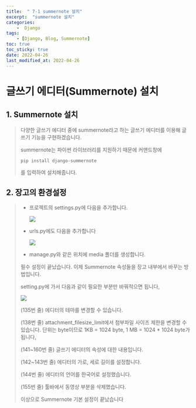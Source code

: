 ```yaml
---
title:  " 7-1 summernote 설치" 
excerpt:  "summernote 설치"
categories: 
    -  Django
tags:
    - [Django, Blog, Summernote]
toc: true
toc_sticky: true
date: 2022-04-26
last_modified_at: 2022-04-26
---
```

# 글쓰기 에디터(Summernote) 설치

## 1. Summernote 설치

> 다양한 글쓰기 에디터 중에 summernote라고 하는 글쓰기 에디터를 이용해 글쓰기 기능을 구현하겠습니다.
>
> summernote는 파이썬 라이브러리를 지원하기 때문에 커맨드창에
>
> ~~~shell
> pip install django-summernote
> ~~~
>
> 를 입력하여 설치해줍니다.

## 2. 장고의 환경설정

> - 프로젝트의 settings.py에 다음을 추가합니다.
>
>   ![](https://img1.daumcdn.net/thumb/R1280x0/?scode=mtistory2&fname=https%3A%2F%2Fblog.kakaocdn.net%2Fdn%2Fc8l8L6%2FbtqTADR9a2T%2FaHY2eyc8Qi5DrW9kLG8RAK%2Fimg.png)
>
> - urls.py에도 다음을 추가합니다
>
>   ![](https://img1.daumcdn.net/thumb/R1280x0/?scode=mtistory2&fname=https%3A%2F%2Fblog.kakaocdn.net%2Fdn%2FVYD1x%2FbtqTDJK0AIv%2FwhM3bD9hGAagIckPyCQYH1%2Fimg.png)
>
> - manage.py와 같은 위치에 media 폴더를 생성합니다.
>
> 필수 설정이 끝났습니다. 이제 Summernote 속성들을 장고 내부에서 바꾸는 방법입니다.
>
> setting.py에 가서 다음과 같이 필요한 부분만 바꿔적으면 됩니다,
>
> ![](https://img1.daumcdn.net/thumb/R1280x0/?scode=mtistory2&fname=https%3A%2F%2Fblog.kakaocdn.net%2Fdn%2FcYzNqX%2FbtqTF33ikS4%2FkkNG387SKc8Ke662iKotW1%2Fimg.png)
>
> (135번 줄) 에디터의 테마를 변경할 수 있습니다.
>
> (138번 줄) attachment_filesize_limit에서 첨부파일 사이즈 제한을 변경할 수 있습니다. 단위는 byte이므로 1KB = 1024 byte, 1 MB = 1024 * 1024 byte가 됩니다,
>
> (141~160번 줄) 글쓰기 에디터의 속성에 대한 내용입니다.
>
> (142~143번 줄) 에디터의 가로, 세로 길이를 설정합니다.
>
> (144번 줄) 에디터의 언어를 한국어로 설정했습니다.
>
> (155번 줄) 툴바에서 동영상 부분을 삭제했습니다.
>
> 이상으로 Summernote 기본 설정이 끝났습니다

